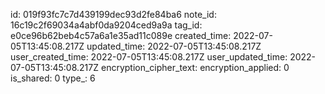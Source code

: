 id: 019f93fc7c7d439199dec93d2fe84ba6
note_id: 16c19c2f69034a4abf0da9204ced9a9a
tag_id: e0ce96b62beb4c57a6a1e35ad11c089e
created_time: 2022-07-05T13:45:08.217Z
updated_time: 2022-07-05T13:45:08.217Z
user_created_time: 2022-07-05T13:45:08.217Z
user_updated_time: 2022-07-05T13:45:08.217Z
encryption_cipher_text: 
encryption_applied: 0
is_shared: 0
type_: 6